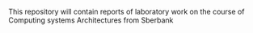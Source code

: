 This repository will contain reports of laboratory work on the course of Computing systems Architectures from Sberbank
